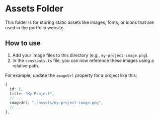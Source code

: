 # Assets Folder

This folder is for storing static assets like images, fonts, or icons that are used in the portfolio website.

## How to use

1.  Add your image files to this directory (e.g., `my-project-image.png`).
2.  In the `constants.ts` file, you can now reference these images using a relative path.

For example, update the `imageUrl` property for a project like this:

```typescript
{
  id: 1,
  title: "My Project",
  // ...
  imageUrl: "./assets/my-project-image.png",
  // ...
},
```
